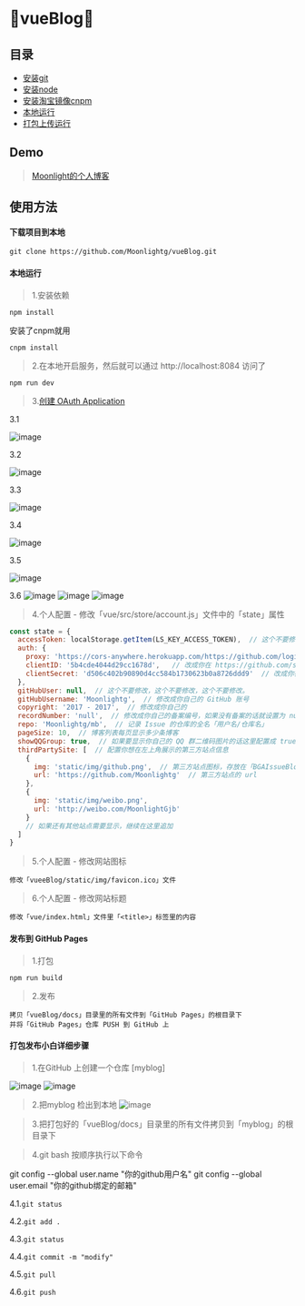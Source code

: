 :running:vueBlog:running:
============

## 目录

* [安装git](https://github.com/Moonlightg/mb/issues/15)
* [安装node](#安装node)
* [安装淘宝镜像cnpm](#安装淘宝镜像cnpm)
* [本地运行](#本地运行)
* [打包上传运行](#打包上传运行)

## Demo

> [Moonlight的个人博客](https://moonlightg.github.io/mb)

## 使用方法

#### 下载项目到本地
```
git clone https://github.com/Moonlightg/vueBlog.git
```
#### 本地运行

> 1.安装依赖

```
npm install
```
安装了cnpm就用
```
cnpm install
```

> 2.在本地开启服务，然后就可以通过 http://localhost:8084 访问了

```
npm run dev
```
> 3.[创建 OAuth Application](https://github.com/settings/applications/new)

3.1 

![image](https://user-images.githubusercontent.com/14285531/30852074-2d843fa0-a2dd-11e7-8fd2-7e701e171428.png)

3.2

![image](https://user-images.githubusercontent.com/14285531/30852109-49c09146-a2dd-11e7-9b9f-b2855a247fa1.png)

3.3

![image](https://user-images.githubusercontent.com/14285531/30852131-58457308-a2dd-11e7-90cd-f5b756c684d4.png)

3.4

![image](https://user-images.githubusercontent.com/14285531/30852226-a2559360-a2dd-11e7-9e88-4c786ca44f1b.png)

3.5

![image](https://user-images.githubusercontent.com/14285531/30852245-b5330cce-a2dd-11e7-9e09-9911b1ccfb47.png)

3.6
![image](https://user-images.githubusercontent.com/14285531/30853978-e34cab2e-a2e2-11e7-97c7-9d9d1dd89136.png)
![image](https://user-images.githubusercontent.com/14285531/30854002-f5c1564c-a2e2-11e7-94aa-60ae18ad8d3f.png)
![image](https://user-images.githubusercontent.com/14285531/30854020-03ad812c-a2e3-11e7-9b90-d2e37eec3715.png)



> 4.个人配置 - 修改「vue/src/store/account.js」文件中的「state」属性

```JavaScript
const state = {
  accessToken: localStorage.getItem(LS_KEY_ACCESS_TOKEN),  // 这个不要修改，这个不要修改，这个不要修改。当前登录用户的 GitHub AccessToken
  auth: {
    proxy: 'https://cors-anywhere.herokuapp.com/https://github.com/login/oauth/access_token', // 这个不要修改，这个不要修改，这个不要修改。
    clientID: '5b4cde4044d29cc1678d',   // 改成你在 https://github.com/settings/applications/new 新建的 OAuth application 的 Client ID
    clientSecret: 'd506c402b90890d4cc584b1730623b0a8726ddd9'  // 改成你在 https://github.com/settings/applications/new 新建的 OAuth application 的 Client Secret
  },
  gitHubUser: null,  // 这个不要修改，这个不要修改，这个不要修改。
  gitHubUsername: 'Moonlightg',  // 修改成你自己的 GitHub 账号
  copyright: '2017 - 2017',  // 修改成你自己的
  recordNumber: 'null',  // 修改成你自己的备案编号，如果没有备案的话就设置为 null
  repo: 'Moonlightg/mb',  // 记录 Issue 的仓库的全名「用户名/仓库名」
  pageSize: 10,  // 博客列表每页显示多少条博客
  showQQGroup: true,  // 如果要显示你自己的 QQ 群二维码图片的话这里配置成 true 并且替换「BGAIssueBlog-Web/static/img/qq-group.png」为你自己的 QQ 群二维码图片，否则配置成 false 即可
  thirdPartySite: [  // 配置你想在左上角展示的第三方站点信息
    {
      img: 'static/img/github.png',  // 第三方站点图标，存放在「BGAIssueBlog-Web/static/img」目录中
      url: 'https://github.com/Moonlightg'  // 第三方站点的 url
    },
    {
      img: 'static/img/weibo.png',
      url: 'http://weibo.com/MoonlightGjb'
    }
    // 如果还有其他站点需要显示，继续在这里追加
  ]
}
```
> 5.个人配置 - 修改网站图标

```
修改「vueeBlog/static/img/favicon.ico」文件
```
> 6.个人配置 - 修改网站标题

```
修改「vue/index.html」文件里「<title>」标签里的内容
```

#### 发布到 GitHub Pages

> 1.打包

```
npm run build
```
> 2.发布

```
拷贝「vueBlog/docs」目录里的所有文件到「GitHub Pages」的根目录下
并将「GitHub Pages」仓库 PUSH 到 GitHub 上
```
#### 打包发布小白详细步骤

> 1.在GitHub 上创建一个仓库 [myblog]

![image](https://user-images.githubusercontent.com/14285531/30853452-6beb12e2-a2e1-11e7-88f0-1c7266c8d699.png)
![image](https://user-images.githubusercontent.com/14285531/30853458-704ab360-a2e1-11e7-8360-112dab04e22e.png)

> 2.把myblog 检出到本地
![image](https://user-images.githubusercontent.com/14285531/30853462-73f4f7d2-a2e1-11e7-877e-28d301e769f7.png)

> 3.把打包好的「vueBlog/docs」目录里的所有文件拷贝到「myblog」的根目录下

> 4.git bash 按顺序执行以下命令

git config --global user.name "你的github用户名"
git config --global user.email "你的github绑定的邮箱"

4.1.`git status`

4.2.`git add .`

4.3.`git status`

4.4.`git commit -m "modify"`

4.5.`git pull`

4.6.`git push`

